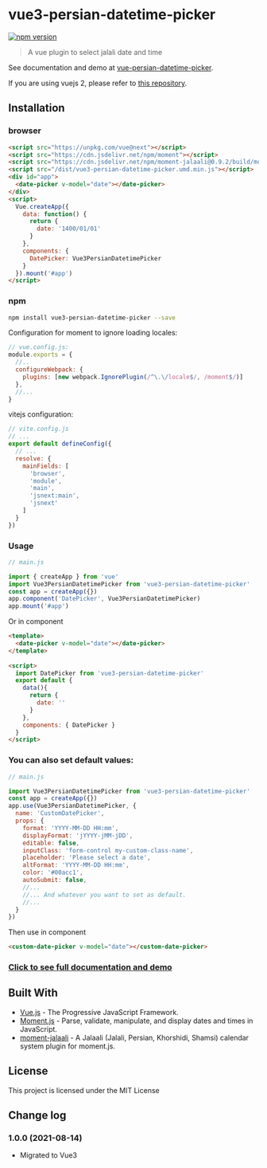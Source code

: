 # vue3-persian-datetime-picker

[![npm version](https://badge.fury.io/js/vue3-persian-datetime-picker.svg)](https://www.npmjs.com/package/vue3-persian-datetime-picker)

> A vue plugin to select jalali date and time

See documentation and demo at [vue-persian-datetime-picker](https://talkhabi.github.io/vue-persian-datetime-picker).

If you are using vuejs 2, please refer to [this repository](https://talkhabi.github.io/vue-persian-datetime-picker).

## Installation
### browser
```html
<script src="https://unpkg.com/vue@next"></script>
<script src="https://cdn.jsdelivr.net/npm/moment"></script>
<script src="https://cdn.jsdelivr.net/npm/moment-jalaali@0.9.2/build/moment-jalaali.js"></script>
<script src="/dist/vue3-persian-datetime-picker.umd.min.js"></script>
<div id="app">
  <date-picker v-model="date"></date-picker>
</div>
<script>
  Vue.createApp({
    data: function() {
      return {
        date: '1400/01/01'
      }
    },
    components: {
      DatePicker: Vue3PersianDatetimePicker
    }
  }).mount('#app')
</script>
```

### npm
```bash
npm install vue3-persian-datetime-picker --save
```

Configuration for moment to ignore loading locales:
```javascript
// vue.config.js:
module.exports = {
  //..
  configureWebpack: {
    plugins: [new webpack.IgnorePlugin(/^\.\/locale$/, /moment$/)]
  },
  //...
}
```

vitejs configuration:
```javascript
// vite.config.js
// ...
export default defineConfig({
  // ...
  resolve: {
    mainFields: [
      'browser',
      'module',
      'main',
      'jsnext:main',
      'jsnext'
    ]
  }
})
```


### Usage
```javascript
// main.js

import { createApp } from 'vue'
import Vue3PersianDatetimePicker from 'vue3-persian-datetime-picker'
const app = createApp({})
app.component('DatePicker', Vue3PersianDatetimePicker)
app.mount('#app')
```
Or in component
```html
<template>
  <date-picker v-model="date"></date-picker>
</template>
 
<script>
  import DatePicker from 'vue3-persian-datetime-picker'
  export default {
    data(){
      return {
        date: ''
      }
    },
    components: { DatePicker }
  }
</script>
```


### You can also set default values: 
```javascript
// main.js

import Vue3PersianDatetimePicker from 'vue3-persian-datetime-picker'
const app = createApp({})
app.use(Vue3PersianDatetimePicker, {
  name: 'CustomDatePicker',
  props: {
    format: 'YYYY-MM-DD HH:mm',
    displayFormat: 'jYYYY-jMM-jDD',
    editable: false,
    inputClass: 'form-control my-custom-class-name',
    placeholder: 'Please select a date',
    altFormat: 'YYYY-MM-DD HH:mm',
    color: '#00acc1',
    autoSubmit: false,
    //...
    //... And whatever you want to set as default.
    //...
  }
})
```
Then use in component
```html
<custom-date-picker v-model="date"></custom-date-picker>
```

### [Click to see full documentation and demo](https://talkhabi.github.io/vue-persian-datetime-picker)

## Built With
* [Vue.js](https://vuejs.org/) - The Progressive JavaScript Framework.
* [Moment.js](https://momentjs.com/) - Parse, validate, manipulate, and display dates and times in JavaScript.
* [moment-jalaali](https://github.com/jalaali/moment-jalaali) - A Jalaali (Jalali, Persian, Khorshidi, Shamsi) calendar system plugin for moment.js.


## License

This project is licensed under the MIT License


## Change log

### 1.0.0 (2021-08-14)

  * Migrated to Vue3
